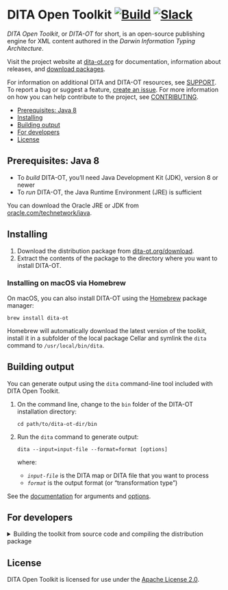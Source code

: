 # DITA Open Toolkit [![Build]](http://travis-ci.org/dita-ot/dita-ot) [![Slack]](http://slack.dita-ot.org/)

_DITA Open Toolkit_, or _DITA-OT_ for short, is an open-source publishing engine for XML content authored in the _Darwin Information Typing Architecture_.

Visit the project website at [dita-ot.org][site] for documentation, information about releases, and [download packages][dist].  

For information on additional DITA and DITA-OT resources, see [SUPPORT]. To report a bug or suggest a feature, [create an issue][issue]. For more information on how you can help contribute to the project, see [CONTRIBUTING].

- [Prerequisites: Java 8](#prerequisites-java-8)
- [Installing](#installing)
- [Building output](#building-output)
- [For developers](#for-developers)
- [License](#license)

## Prerequisites: Java 8

- To _build_ DITA-OT, you’ll need Java Development Kit (JDK), version 8 or newer
- To _run_ DITA-OT, the Java Runtime Environment (JRE) is sufficient

You can download the Oracle JRE or JDK from [oracle.com/technetwork/java][java].

## Installing

1.  Download the distribution package from [dita-ot.org/download][dist].
2.  Extract the contents of the package to the directory where you want to install DITA-OT.

### Installing on macOS via Homebrew

On macOS, you can also install DITA-OT using the [Homebrew] package manager:

    brew install dita-ot

Homebrew will automatically download the latest version of the toolkit, install it in a subfolder of the local package Cellar and symlink the `dita` command to `/usr/local/bin/dita`.

## Building output

You can generate output using the `dita` command-line tool included with DITA Open Toolkit.

1.  On the command line, change to the `bin` folder of the DITA-OT installation directory:

        cd path/to/dita-ot-dir/bin

2.  Run the `dita` command to generate output:

        dita --input=input-file --format=format [options]

    where:

    - _`input-file`_ is the DITA map or DITA file that you want to process
    - _`format`_ is the output format (or “transformation type”)

See the [documentation][docs] for arguments and [options].

## For developers

<details>
<summary>Building the toolkit from source code and compiling the distribution package</summary>

1.  Clone the DITA-OT Git repository:

        git clone git://github.com/dita-ot/dita-ot.git

2.  Change to the DITA-OT directory:

        cd dita-ot

3.  Fetch the submodules:

        git submodule update --init --recursive

4.  In the root directory, run Gradle to compile the Java code and install plugins:

        ./gradlew

### Distribution builds

1.  In the root directory, set up the build environment:

        ./gradlew

2.  Build the distribution packages:

        ./gradlew dist

    Distribution packages are built in the `build/distributions` directory.

    If Gradle throws an error like `java.lang.OutOfMemoryError: Java heap space`, you probably need to increase the maximum Java heap size. One way to do this is to set the `GRADLE_OPTS` environment variable to a value like `-Xmx1024m`.

    For more information on the `-Xmx` option, see the [Java SE Documentation][javadoc].

</details>

## License

DITA Open Toolkit is licensed for use under the [Apache License 2.0][apache].

[build]: https://travis-ci.org/dita-ot/dita-ot.svg?branch=develop
[slack]: http://slack.dita-ot.org/badge.svg
[site]: https://www.dita-ot.org/
[dist]: https://www.dita-ot.org/download
[support]: https://github.com/dita-ot/dita-ot/blob/develop/.github/SUPPORT.md
[java]: http://www.oracle.com/technetwork/java/javase/downloads
[homebrew]: https://brew.sh
[docs]: https://www.dita-ot.org/dev/
[options]: https://www.dita-ot.org/dev/topics/build-using-dita-command.html
[javadoc]: http://docs.oracle.com/javase/8/docs/technotes/tools/windows/java.html#BABHDABI
[apache]: http://www.apache.org/licenses/LICENSE-2.0
[issue]: https://github.com/dita-ot/dita-ot/issues/new/choose
[contributing]: https://github.com/dita-ot/dita-ot/blob/develop/.github/CONTRIBUTING.md
